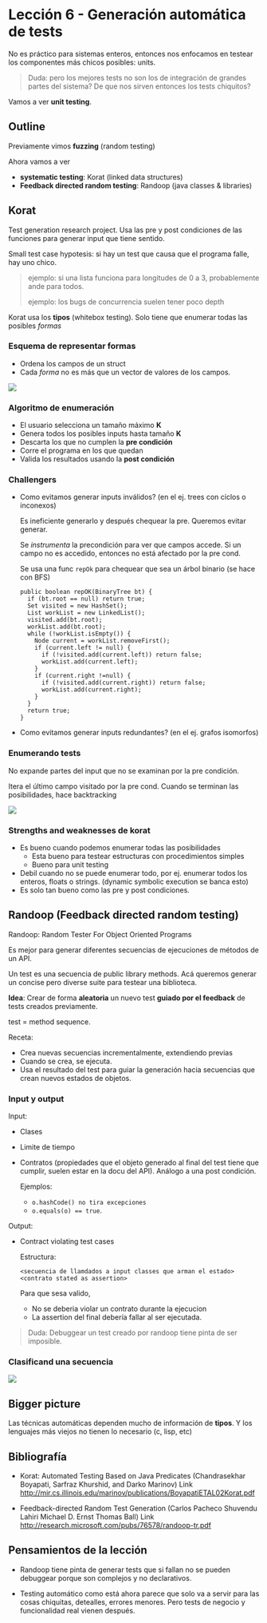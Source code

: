 # Lección 6 - Generación automática de tests

No es práctico para sistemas enteros, entonces nos enfocamos en testear los
componentes más chicos posibles: units.

> Duda: pero los mejores tests no son los de integración de grandes partes del
> sistema? De que nos sirven entonces los tests chiquitos?

Vamos a ver **unit testing**.

## Outline

Previamente vimos **fuzzing** (random testing)

Ahora vamos a ver

- **systematic testing**: Korat (linked data structures)
- **Feedback directed random testing**: Randoop (java classes & libraries)

## Korat

Test generation research project. Usa las pre y post condiciones de las
funciones para generar input que tiene sentido.

Small test case hypotesis: si hay un test que causa que el programa falle, hay
uno chico.

> ejemplo: si una lista funciona para longitudes de 0 a 3, probablemente ande
> para todos.
>
> ejemplo: los bugs de concurrencia suelen tener poco depth

Korat usa los **tipos** (whitebox testing). Solo tiene que enumerar todas las
posibles *formas*

### Esquema de representar formas

- Ordena los campos de un struct
- Cada *forma* no es más que un vector de valores de los campos.

![](img/6/korat-scheme-ex.png)

### Algoritmo de enumeración

- El usuario selecciona un tamaño máximo **K**
- Genera todos los posibles inputs hasta tamaño **K**
- Descarta los que no cumplen la **pre condición**
- Corre el programa en los que quedan
- Valida los resultados usando la **post condición**

### Challengers

- Como evitamos generar inputs inválidos? (en el ej. trees con cíclos o inconexos)

  Es ineficiente generarlo y después chequear la pre. Queremos evitar generar.

  Se *instrumenta* la precondición para ver que campos accede. Si un campo no es
  accedido, entonces no está afectado por la pre cond.

  Se usa una func `repOk` para chequear que sea un árbol binario (se hace con
  BFS)

  ```text
  public boolean repOK(BinaryTree bt) {
    if (bt.root == null) return true;
    Set visited = new HashSet();
    List workList = new LinkedList();
    visited.add(bt.root);
    workList.add(bt.root);
    while (!workList.isEmpty()) {
      Node current = workList.removeFirst();
      if (current.left != null) {
        if (!visited.add(current.left)) return false;
        workList.add(current.left);
      } 
      if (current.right !=null) {
        if (!visited.add(current.right)) return false;
        workList.add(current.right);
      } 
    } 
    return true;
  }
  ```

- Como evitamos generar inputs redundantes? (en el ej. grafos isomorfos)

### Enumerando tests

No expande partes del input que no se examinan por la pre condición.

Itera el último campo visitado por la pre cond. Cuando se terminan las
posibilidades, hace backtracking

![](img/6/korat-isomorph.png)

### Strengths and weaknesses de korat

- Es bueno cuando podemos enumerar todas las posibilidades
  - Esta bueno para testear estructuras con procedimientos simples
  - Bueno para unit testing
- Debil cuando no se puede enumerar todo, por ej. enumerar todos los enteros,
  floats o strings. (dynamic symbolic execution se banca esto)
- Es solo tan bueno como las pre y post condiciones.

## Randoop (Feedback directed random testing)

Randoop: Random Tester For Object Oriented Programs

Es mejor para generar diferentes secuencias de ejecuciones de métodos de un API.

Un test es una secuencia de public library methods. Acá queremos generar un
concise pero diverse suite para testear una biblioteca.

**Idea**: Crear de forma **aleatoria** un nuevo test **guiado por el feedback**
de tests creados previamente.

test = method sequence.

Receta:

- Crea nuevas secuencias incrementalmente, extendiendo previas
- Cuando se crea, se ejecuta.
- Usa el resultado del test para guiar la generación hacia secuencias que crean
  nuevos estados de objetos.

### Input y output

Input:

- Clases
- Limite de tiempo
- Contratos (propiedades que el objeto generado al final del test tiene que
  cumplir, suelen estar en la docu del API). Análogo a una post condición.
  
  Ejemplos:

  - `o.hashCode() no tira excepciones`
  - `o.equals(o) == true`.

Output:

- Contract violating test cases

  Estructura:

  ```text
  <secuencia de llamdados a input classes que arman el estado>
  <contrato stated as assertion>
  ```

  Para que sesa valido,

  - No se deberia violar un contrato durante la ejecucion
  - La assertion del final debería fallar al ser ejecutada.

> Duda: Debuggear un test creado por randoop tiene pinta de ser imposible.

### Clasificand una secuencia

![](img/6/randoop-classif.png)

## Bigger picture

Las técnicas automáticas dependen mucho de información de **tipos**. Y los
lenguajes más viejos no tienen lo necesario (c, lisp, etc)

## Bibliografía

- Korat: Automated Testing Based on Java Predicates (Chandrasekhar Boyapati, Sarfraz Khurshid, and Darko Marinov) Link http://mir.cs.illinois.edu/marinov/publications/BoyapatiETAL02Korat.pdf

- Feedback-directed Random Test Generation (Carlos Pacheco Shuvendu Lahiri Michael D. Ernst Thomas Ball) Link http://research.microsoft.com/pubs/76578/randoop-tr.pdf

## Pensamientos de la lección

- Randoop tiene pinta de generar tests que si fallan no se pueden debuggear
  porque son complejos y no declarativos.

- Testing automático como está ahora parece que solo va a servir para las cosas
  chiquitas, detealles, errores menores. Pero tests de negocio y funcionalidad
  real vienen después.